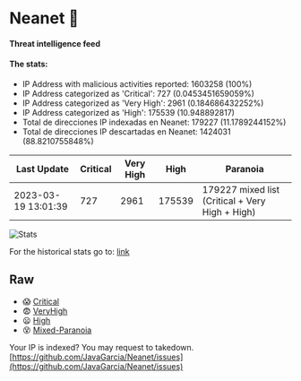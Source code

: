 # Neanet :hocho:
#### Threat intelligence feed
#### The stats:

- IP Address with malicious activities reported: 1603258 (100%)
- IP Address categorized as 'Critical':  727 (0.0453451659059%)
- IP Address categorized as 'Very High':  2961 (0.184686432252%)
- IP Address categorized as 'High':  175539 (10.948892817)
- Total de direcciones IP indexadas en Neanet:  179227 (11.1789244152%)
- Total de direcciones IP descartadas en Neanet:  1424031 (88.8210755848%)

| Last Update | Critical | Very High | High | Paranoia |
| --- | --- | --- | --- | --- |
| 2023-03-19 13:01:39 | 727 | 2961 | 175539 | 179227 mixed list (Critical + Very High + High)|

![Stats](https://docs.google.com/spreadsheets/d/e/2PACX-1vSnaNMIXVabIpDJjufMlzH7poXnshF3mgd8Is1g9ytUEzVsP5my4Trn8f-xkoLLQ38xpL3HtmUexLo6/pubchart?oid=501124687&format=image)

For the historical stats go to: [link](/stats.csv)
## Raw
- :scream: [Critical](https://raw.githubusercontent.com/JavaGarcia/Neanet/master/blacklists/neanet_critical.txt)
- :fearful: [VeryHigh](https://raw.githubusercontent.com/JavaGarcia/Neanet/master/blacklists/neanet_veryHigh.txtt)
- :frowning: [High](https://raw.githubusercontent.com/JavaGarcia/Neanet/master/blacklists/neanet_high.txt)
- :dizzy_face: [Mixed-Paranoia](https://raw.githubusercontent.com/JavaGarcia/Neanet/master/blacklists/neanet_all.txt)


Your IP is indexed? You may request to takedown. [https://github.com/JavaGarcia/Neanet/issues](https://github.com/JavaGarcia/Neanet/issues)





















































































































































































































































































































































































































































































































































































































































































































































































































































































































































































































































































































































































































































































































































































































































































































































































































































































































































































































































































































































































































































































































































































































































































































































































































































































































































































































































































































































































































































































































































































































































































































































































































































































































































































































































































































































































































































































































































































































































































































































































































































































































































































































































































































































































































































































































































































































































































































































































































































































































































































































































































































































































































































































































































































































































































































































































































































































































































































































































































































































































































































































































































































































































































































































































































































































































































































































































































































































































































































































































































































































































































































































































































































































































































































































































































































































































































































































































































































































































































































































































































































































































































































































































































































































































































































































































































































































































































































































































































































































































































































































































































































































































































































































































































































































































































































































































































































































































































































































































































































































































































































































































































































